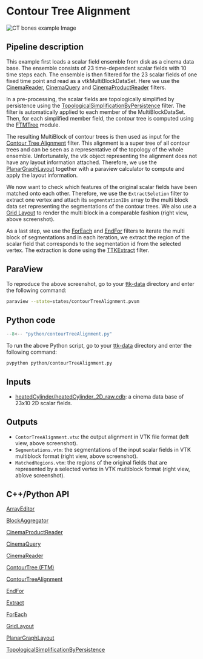 # Contour Tree Alignment 

![CT bones example Image](https://topology-tool-kit.github.io/img/gallery/contourTreeAlignment.jpg)

## Pipeline description
This example first loads a scalar field ensemble from disk as a cinema data base.
The ensemble consists of 23 time-dependent scalar fields with 10 time steps each.
The ensemble is then filtered for the 23 scalar fields of one fixed time point and read as a vtkMultiBlockDataSet.
Here we use the [CinemaReader](https://topology-tool-kit.github.io/doc/html/classttkCinemaReader.html), [CinemaQuery](https://topology-tool-kit.github.io/doc/html/classttkCinemaQuery.html) and [CinemaProductReader](https://topology-tool-kit.github.io/doc/html/classttkCinemaProductReader.html) filters.

In a pre-processing, the scalar fields are topologically simplified by persistence using the [TopologicalSimplificationByPersistence](https://topology-tool-kit.github.io/doc/html/classttkTopologicalSimplificationByPersistence.html) filter.
The filter is automatically applied to each member of the MultiBlockDataSet.
Then, for each simplified member field, the contour tree is computed using the [FTMTree](https://topology-tool-kit.github.io/doc/html/classttkFTMTree.html) module.

The resulting MultiBlock of contour trees is then used as input for the [Contour Tree Alignment](https://topology-tool-kit.github.io/doc/html/classttkContourTreeAlignment.html) filter.
This alignment is a super tree of all contour trees and can be seen as a representative of the topology of the whole ensemble.
Unfortunately, the vtk object representing the alignment does not have any layout information attached.
Therefore, we use the [PlanarGraphLayout](https://topology-tool-kit.github.io/doc/html/classttkPlanarGraphLayout.html) together with a paraview calculator to compute and apply the layout information.

We now want to check which features of the original scalar fields have been matched onto each other.
Therefore, we use the `ExtractSeletion` filter to extract one vertex and attach its `segmentationIDs` array to the multi block data set representing the segmentations of the contour trees.
We also use a [Grid Layout](https://topology-tool-kit.github.io/doc/html/classttkGridLayout.html) to render the multi block in a comparable fashion (right view, above screenshot).

As a last step, we use the [ForEach](https://topology-tool-kit.github.io/doc/html/classttkForEachhtml) and [EndFor](https://topology-tool-kit.github.io/doc/html/classttkEndFor.html) filters to iterate the multi block of segmentations and in each iteration, we extract the region of the scalar field that corresponds to the segmentation id from the selected vertex.
The extraction is done using the [TTKExtract](https://topology-tool-kit.github.io/doc/html/classttkExtract.html) filter.

## ParaView
To reproduce the above screenshot, go to your [ttk-data](https://github.com/topology-tool-kit/ttk-data) directory and enter the following command:
``` bash
paraview --state=states/contourTreeAlignment.pvsm
```

## Python code

``` python  linenums="1"
--8<-- "python/contourTreeAlignment.py"
```

To run the above Python script, go to your [ttk-data](https://github.com/topology-tool-kit/ttk-data) directory and enter the following command:
``` bash
pvpython python/contourTreeAlignment.py
```


## Inputs
- [heatedCylinder/heatedCylinder_2D_raw.cdb](https://github.com/topology-tool-kit/ttk-data/raw/dev/heatedCylinder/heatedCylinder_2D_raw.cdb): a cinema data base of 23x10 2D scalar fields.

## Outputs
- `ContorTreeAlignment.vtu`: the output alignment in VTK file format (left view, above screenshot).
- `Segmentations.vtm`: the segmentations of the input scalar fields in VTK multiblock format (right view, above screenshot).
- `MatchedRegions.vtm`: the regions of the original fields that are represented by a selected vertex in VTK multiblock format (right view, abſove screenshot).


## C++/Python API
[ArrayEditor](https://topology-tool-kit.github.io/doc/html/classttkArrayEditor.html)

[BlockAggregator](https://topology-tool-kit.github.io/doc/html/classttkBlockAggregator.html)

[CinemaProductReader](https://topology-tool-kit.github.io/doc/html/classttkCinemaProductReader.html)

[CinemaQuery](https://topology-tool-kit.github.io/doc/html/classttkCinemaQuery.html)

[CinemaReader](https://topology-tool-kit.github.io/doc/html/classttkCinemaReader.html)

[ContourTree (FTM)](https://topology-tool-kit.github.io/doc/html/classttkFTMTree.html)

[ContourTreeAlignment](https://topology-tool-kit.github.io/doc/html/classttkContourTreeAlignment.html)

[EndFor](https://topology-tool-kit.github.io/doc/html/classttkEndFor.html)

[Extract](https://topology-tool-kit.github.io/doc/html/classttkExtract.html)

[ForEach](https://topology-tool-kit.github.io/doc/html/classttkForEach.html)

[GridLayout](https://topology-tool-kit.github.io/doc/html/classttkGridLayout.html)

[PlanarGraphLayout](https://topology-tool-kit.github.io/doc/html/classttkPlanarGraphLayout.html)

[TopologicalSimplificationByPersistence](https://topology-tool-kit.github.io/doc/html/classttkTopologicalSimplificationByPersistence.html)

